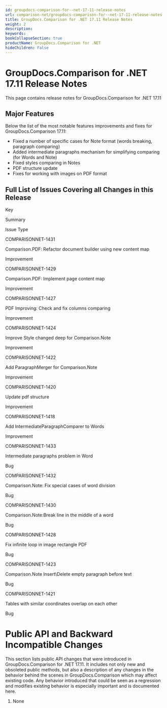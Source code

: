 ```yaml
---
id: groupdocs-comparison-for--net-17-11-release-notes
url: comparison-net/groupdocs-comparison-for--net-17-11-release-notes
title: GroupDocs.Comparison for .NET 17.11 Release Notes
weight: 2
description: 
keywords: 
bookCollapseSection: true
productName: GroupDocs.Comparison for .NET
hideChildren: False
---
```


# GroupDocs.Comparison for .NET 17.11 Release Notes


This page contains release notes for GroupDocs.Comparison for .NET 17.11

## Major Features

Below the list of the most notable features improvements and fixes for GroupDocs.Comparison 17.11:

*   Fixed a number of specific cases for Note format (words breaking, paragraph comparing)
*   Added intermediate paragraphs mechanism for simplifying comparing (for Words and Note)
*   Fixed styles comparing in Notes
*   PDF structure update
*   Fixes for working with images on PDF format

## Full List of Issues Covering all Changes in this Release

Key

Summary

Issue Type

COMPARISONNET-1431

Comparison.PDF: Refactor document builder using new content map

Improvement

COMPARISONNET-1429

Comparison.PDF: Implement page content map

Improvement

COMPARISONNET-1427

PDF Improving: Check and fix columns comparing

Improvement

COMPARISONNET-1424

Improve Style changed deep for Comparison.Note

Improvement

COMPARISONNET-1422

Add ParagraphMerger for Comparison.Note

Improvement

COMPARISONNET-1420

Update pdf structure

Improvement

COMPARISONNET-1418

Add IntermediateParagraphComparer to Words

Improvement

COMPARISONNET-1433

Intermediate paragraphs problem in Word

Bug

COMPARISONNET-1432

Comparison.Note: Fix special cases of word division

Bug

COMPARISONNET-1430

Comparison.Note:Break line in the middle of a word

Bug

COMPARISONNET-1428

Fix infinite loop in image rectangle PDF

Bug

COMPARISONNET-1423

Comparison.Note Insert\\Delete empty paragraph before text

Bug

COMPARISONNET-1421

Tables with similar coordinates overlap on each other

Bug

# Public API and Backward Incompatible Changes

This section lists public API changes that were introduced in GroupDocs.Comparison for .NET 17.11. It includes not only new and obsoleted public methods, but also a description of any changes in the behavior behind the scenes in GroupDocs.Comparison which may affect existing code. Any behavior introduced that could be seen as a regression and modifies existing behavior is especially important and is documented here.

1.  None
    

